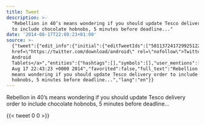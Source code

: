 ```yaml
---
title: Tweet
description: >-
  "Rebellion in 40’s means wondering if you should update Tesco delivery order
  to include chocolate hobnobs, 5 minutes before deadline..."
date: '2014-08-17T22:08:23+01:00'
source: >-
  {"tweet":{"edit_info":{"initial":{"editTweetIds":["501137241729925122"],"editableUntil":"2014-08-17T23:43:23.765Z","editsRemaining":"5","isEditEligible":true}},"retweeted":false,"source":"<a
  href=\"https://twitter.com/download/android\" rel=\"nofollow\">Twitter for
  Android
  Tablets</a>","entities":{"hashtags":[],"symbols":[],"user_mentions":[],"urls":[]},"display_text_range":["0","134"],"favorite_count":"0","id_str":"501137241729925122","truncated":false,"retweet_count":"0","id":"501137241729925122","created_at":"Sun
  Aug 17 22:43:23 +0000 2014","favorited":false,"full_text":"Rebellion in 40’s
  means wondering if you should update Tesco delivery order to include chocolate
  hobnobs, 5 minutes before deadline...","lang":"en"}}
---
```

Rebellion in 40’s means wondering if you should update Tesco delivery order to include chocolate hobnobs, 5 minutes before deadline...
    
{{< tweet 0 0 >}}
    
